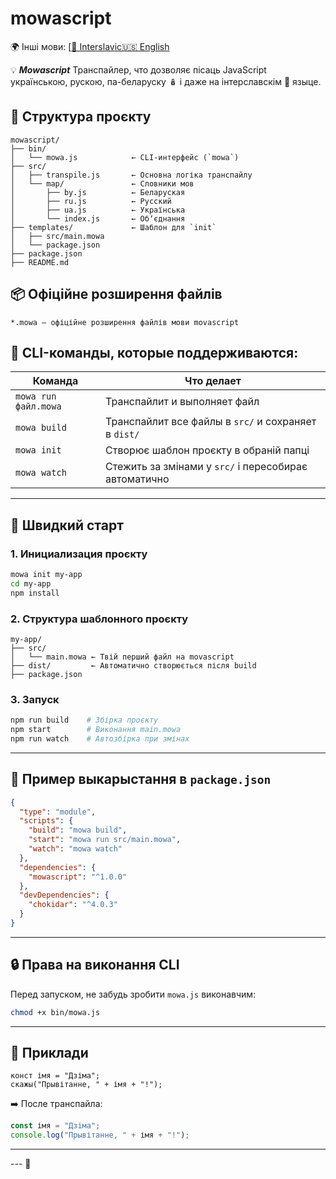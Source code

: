 # mowascript
🌍 Інші мови:
[[🌲 Interslavic](README.isv.md)[🇺🇸 English](README.en.md)


💡 ***Mowascript*** Транспайлер, что дозволяє пісаць JavaScript 
українською, рускою, па-беларуску 🪆 і даже на інтерславскім 🌿 языце.

## 📂 Структура проєкту

```
mowascript/
├── bin/
│   └── mowa.js            ← CLI-интерфейс (`mowa`)
├── src/
│   ├── transpile.js       ← Основна логіка транспайлу
│   └── map/               ← Словники мов
│       ├── by.js          ← Беларуская
│       ├── ru.js          ← Русский
│       ├── ua.js          ← Українська
│       └── index.js       ← Обʼєднання
├── templates/             ← Шаблон для `init`
│   ├── src/main.mowa
│   └── package.json
├── package.json
├── README.md
```

## 📦 Офіційне розширення файлів

```
*.mowa — офіційне розширення файлів мови movascript
```

## 🔧 CLI-команды, которые поддерживаются:

| Команда               | Что делает                                          |
|----------------------|------------------------------------------------------|
| `mowa run файл.mowa` | Транспайлит и выполняет файл                        |
| `mowa build`         | Транспайлит все файлы в `src/` и сохраняет в `dist/`|
| `mowa init`          | Створює шаблон проєкту в обраній папці              |
| `mowa watch`         | Стежить за змінами у `src/` і пересобирає автоматично|

---

## 🚀 Швидкий старт

### 1. Инициализация проєкту

```bash
mowa init my-app
cd my-app
npm install
```

### 2. Структура шаблонного проєкту

```
my-app/
├── src/
│   └── main.mowa ← Твій перший файл на movascript
├── dist/         ← Автоматично створюється після build
├── package.json
```

### 3. Запуск

```bash
npm run build    # Збірка проєкту
npm start        # Виконання main.mowa
npm run watch    # Автозбірка при змінах
```

---

## 📝 Пример выкарыстання в `package.json`

```json
{
  "type": "module",
  "scripts": {
    "build": "mowa build",
    "start": "mowa run src/main.mowa",
    "watch": "mowa watch"
  },
  "dependencies": {
    "mowascript": "^1.0.0"
  },
  "devDependencies": {
    "chokidar": "^4.0.3"
  }
}
```

---

## 🔒 Права на виконання CLI

Перед запуском, не забудь зробити `mowa.js` виконавчим:

```bash
chmod +x bin/mowa.js
```

---

## 📘 Приклади

```mowa
конст імя = "Дзіма";
скажы("Прывітанне, " + імя + "!");
```

➡️ После транспайла:

```js
const імя = "Дзіма";
console.log("Прывітанне, " + імя + "!");
```

---

--- 🌾
